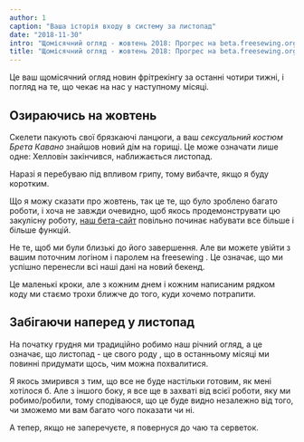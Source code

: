 ```yaml
---
author: 1
caption: "Ваша історія входу в систему за листопад"
date: "2018-11-30"
intro: "Щомісячний огляд - жовтень 2018: Прогрес на beta.freesewing.org"
title: "Щомісячний огляд - жовтень 2018: Прогрес на beta.freesewing.org"
---
```



Це ваш щомісячний огляд новин фрітрекінгу за останні чотири тижні, і погляд на те, що чекає на нас у наступному місяці.

## Озираючись на жовтень

Скелети пакують свої брязкаючі ланцюги, а ваш *сексуальний костюм Брета Кавано* знайшов новий дім на горищі. Це може означати лише одне: Хелловін закінчився, наближається листопад.

Наразі я перебуваю під впливом грипу, тому вибачте, якщо я буду коротким.

Що я можу сказати про жовтень, так це те, що було зроблено багато роботи, і хоча не завжди очевидно, щоб якось продемонструвати цю закулісну роботу, [наш бета-сайт](https://beta.freesewing.org/) повільно починає набувати все більше і більше функцій.

Не те, щоб ми були близькі до його завершення. Але ви можете увійти з вашим поточним логіном і паролем на freesewing . Це означає, що ми успішно перенесли всі наші дані на новий бекенд.

Це маленькі кроки, але з кожним днем і кожним написаним рядком коду ми стаємо трохи ближче до того, куди хочемо потрапити.

## Забігаючи наперед у листопад

На початку грудня ми традиційно робимо наш річний огляд, а це означає, що листопад - це свого роду , що в останньому місяці ми повинні придумати щось, чим можна похвалитися.

Я якось змирився з тим, що все не буде настільки готовим, як мені хотілося б. Але з іншого боку, я все ще в захваті від всієї роботи, яку ми робимо/робили, тому сподіваюся, що це буде видно незалежно від того, чи зможемо ми вам багато чого показати чи ні.

А тепер, якщо не заперечуєте, я повернуся до чаю та серветок.

